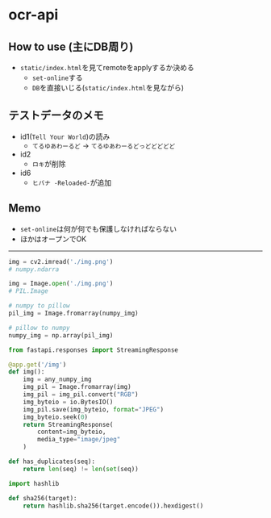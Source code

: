 # ocr-api

## How to use (主にDB周り)

- `static/index.html`を見てremoteをapplyするか決める
  - `set-online`する
  - `DB`を直接いじる(`static/index.html`を見ながら)

## テストデータのメモ

- id1(`Tell Your World`)の読み
  - `てるゆあわーるど` → `てるゆあわーるどっどどどどど`
- id2
  - `ロキ`が削除
- id6
  - `ヒバナ -Reloaded-`が追加

## Memo

- `set-online`は何が何でも保護しなければならない
- ほかはオープンでOK

---

```python
img = cv2.imread('./img.png')
# numpy.ndarra
```

```python
img = Image.open('./img.png')
# PIL.Image
```

```python
# numpy to pillow
pil_img = Image.fromarray(numpy_img)

# pillow to numpy
numpy_img = np.array(pil_img)
```

```python
from fastapi.responses import StreamingResponse

@app.get('/img')
def img():
    img = any_numpy_img
    img_pil = Image.fromarray(img)
    img_pil = img_pil.convert("RGB")
    img_byteio = io.BytesIO()
    img_pil.save(img_byteio, format="JPEG")
    img_byteio.seek(0)
    return StreamingResponse(
        content=img_byteio,
        media_type="image/jpeg"
    )
```

```python
def has_duplicates(seq):
    return len(seq) != len(set(seq))
```

```python
import hashlib

def sha256(target):
    return hashlib.sha256(target.encode()).hexdigest()
```
